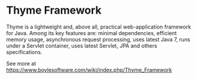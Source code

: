 Thyme Framework
===============

Thyme is a lightweight and, above all, practical web-application framework for
Java. Among its key features are: minimal dependencies, efficient memory usage,
asynchronous request processing, uses latest Java 7, runs under a Servlet
container, uses latest Servlet, JPA and others specifications.

See more at https://www.boylesoftware.com/wiki/index.php/Thyme_Framework